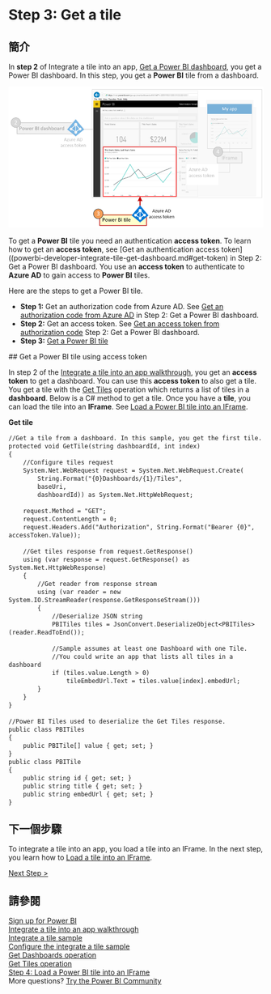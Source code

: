 <properties
   pageTitle="Get a Power BI tile"
   description="Walkthrough - Integrate a tile into an app - Register a web app with Azure AD"
   services="powerbi"
   documentationCenter=""
   authors="guyinacube"
   manager="mblythe"
   backup=""
   editor=""
   tags=""
   qualityFocus="monitoring"
   qualityDate=""/>

<tags
   ms.service="powerbi"
   ms.devlang="NA"
   ms.topic="get-started-article"
   ms.tgt_pltfrm="NA"
   ms.workload="powerbi"
   ms.date="08/23/2016"
   ms.author="asaxton"/>

# Step 3: Get a tile

## 簡介

In <bpt id="p1">**</bpt>step 2<ept id="p1">**</ept> of Integrate a tile into an app, <bpt id="p2">[</bpt>Get a Power BI dashboard<ept id="p2">](powerbi-developer-integrate-tile-get-dashboard.md)</ept>, you get a Power BI dashboard. In this step, you get a <bpt id="p1">**</bpt>Power BI<ept id="p1">**</ept> tile from a dashboard.

![](media\powerbi-developer-integrate-tile\integrate-tile-get-tile.png)

To get a <bpt id="p1">**</bpt>Power BI<ept id="p1">**</ept> tile you need an authentication <bpt id="p2">**</bpt>access token<ept id="p2">**</ept>. To learn how to get an <bpt id="p1">**</bpt>access token<ept id="p1">**</ept>, see [Get an authentication access token]((powerbi-developer-integrate-tile-get-dashboard.md#get-token) in Step 2: Get a Power BI dashboard. You use an <bpt id="p1">**</bpt>access token<ept id="p1">**</ept> to authenticate to <bpt id="p2">**</bpt>Azure AD<ept id="p2">**</ept> to gain access to <bpt id="p3">**</bpt>Power BI<ept id="p3">**</ept> tiles.

Here are the steps to get a Power BI tile.

- <bpt id="p1">**</bpt>Step 1:<ept id="p1">**</ept> Get an authorization code from Azure AD. See <bpt id="p1">[</bpt>Get an authorization code from Azure AD<ept id="p1">](powerbi-developer-integrate-tile-get-dashboard.md#auth-code)</ept> in Step 2: Get a Power BI dashboard.
- <bpt id="p1">**</bpt>Step 2:<ept id="p1">**</ept> Get an access token. See <bpt id="p1">[</bpt>Get an access token from authorization code<ept id="p1">](powerbi-developer-integrate-tile-get-dashboard.md#access-token)</ept> Step 2: Get a Power BI dashboard.
- <bpt id="p1">**</bpt>Step 3:<ept id="p1">**</ept> <bpt id="p2">[</bpt>Get a Power BI tile<ept id="p2">](#get-tile)</ept>

<a name="get-tile"/>
## Get a Power BI tile using access token

In step 2 of the <bpt id="p1">[</bpt>Integrate a tile into an app walkthrough<ept id="p1">](powerbi-developer-integrate-tile.md)</ept>, you get an <bpt id="p2">**</bpt>access token<ept id="p2">**</ept> to get a dashboard. You can use this <bpt id="p1">**</bpt>access token<ept id="p1">**</ept> to also get a tile. You get a tile with the <bpt id="p1">[</bpt>Get Tiles<ept id="p1">](https://msdn.microsoft.com/library/mt465741.aspx)</ept>  operation which returns a list of tiles in a <bpt id="p2">**</bpt>dashboard<ept id="p2">**</ept>. Below is a C# method to get a tile. Once you have a <bpt id="p1">**</bpt>tile<ept id="p1">**</ept>, you can load the tile into an <bpt id="p2">**</bpt>IFrame<ept id="p2">**</ept>. See <bpt id="p1">[</bpt>Load a Power BI tile into an IFrame<ept id="p1">](powerbi-developer-integrate-tile-load-tile-iframe.md)</ept>.

**Get tile**

```
//Get a tile from a dashboard. In this sample, you get the first tile.
protected void GetTile(string dashboardId, int index)
{
    //Configure tiles request
    System.Net.WebRequest request = System.Net.WebRequest.Create(
        String.Format("{0}Dashboards/{1}/Tiles",
        baseUri,
        dashboardId)) as System.Net.HttpWebRequest;

    request.Method = "GET";
    request.ContentLength = 0;
    request.Headers.Add("Authorization", String.Format("Bearer {0}", accessToken.Value));

    //Get tiles response from request.GetResponse()
    using (var response = request.GetResponse() as System.Net.HttpWebResponse)
    {
        //Get reader from response stream
        using (var reader = new System.IO.StreamReader(response.GetResponseStream()))
        {
            //Deserialize JSON string
            PBITiles tiles = JsonConvert.DeserializeObject<PBITiles>(reader.ReadToEnd());

            //Sample assumes at least one Dashboard with one Tile.
            //You could write an app that lists all tiles in a dashboard
            if (tiles.value.Length > 0)
                tileEmbedUrl.Text = tiles.value[index].embedUrl;
        }
    }
}

//Power BI Tiles used to deserialize the Get Tiles response.
public class PBITiles
{
    public PBITile[] value { get; set; }
}
public class PBITile
{
    public string id { get; set; }
    public string title { get; set; }
    public string embedUrl { get; set; }
}
```

## 下一個步驟

To integrate a tile into an app, you load a tile into an IFrame. In the next step, you learn how to <bpt id="p1">[</bpt>Load a tile into an IFrame<ept id="p1">](powerbi-developer-integrate-tile-load-tile-iframe.md)</ept>.

[Next Step &gt;](powerbi-developer-integrate-tile-load-tile-iframe.md)

## 請參閱

[Sign up for Power BI](powerbi-admin-free-with-custom-azure-directory.md)  
[Integrate a tile into an app walkthrough](powerbi-developer-integrate-tile.md)  
[Integrate a tile sample](https://github.com/Microsoft/PowerBI-CSharp/tree/master/samples/webforms/integrate-tile-web-app)  
[Configure the integrate a tile sample](powerbi-developer-integrate-tile-register.md#configure-sample)  
[Get Dashboards operation](https://msdn.microsoft.com/library/mt465739.aspx)  
[Get Tiles operation](https://msdn.microsoft.com/library/mt465741.aspx)  
[Step 4: Load a Power BI tile into an IFrame](powerbi-developer-integrate-tile-load-tile-iframe.md)  
More questions? [Try the Power BI Community](http://community.powerbi.com/)
